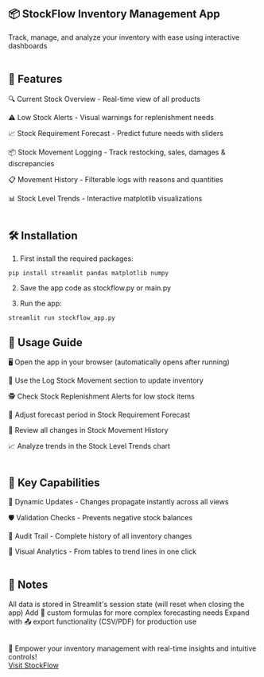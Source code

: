 ## 📦 StockFlow Inventory Management App
Track, manage, and analyze your inventory with ease using interactive dashboards<br><br>

## 🚀 Features
🔍 Current Stock Overview - Real-time view of all products


⚠️ Low Stock Alerts - Visual warnings for replenishment needs


📈 Stock Requirement Forecast - Predict future needs with sliders


📦 Stock Movement Logging - Track restocking, sales, damages & discrepancies


📋 Movement History - Filterable logs with reasons and quantities


📊 Stock Level Trends - Interactive matplotlib visualizations<br><br>

## 🛠️ Installation

1. First install the required packages:

```$
pip install streamlit pandas matplotlib numpy

```

2. Save the app code as stockflow.py or main.py

3. Run the app:

```$
streamlit run stockflow_app.py

```

## 🧭 Usage Guide
🖥️ Open the app in your browser (automatically opens after running)


📝 Use the Log Stock Movement section to update inventory


🕵️ Check Stock Replenishment Alerts for low stock items


📅 Adjust forecast period in Stock Requirement Forecast


📁 Review all changes in Stock Movement History


📈 Analyze trends in the Stock Level Trends chart<br><br>

## 🎯 Key Capabilities
🔄 Dynamic Updates - Changes propagate instantly across all views


🛡️ Validation Checks - Prevents negative stock balances


📁 Audit Trail - Complete history of all inventory changes


📐 Visual Analytics - From tables to trend lines in one click<br><br>

## 📌 Notes
All data is stored in Streamlit's session state (will reset when closing the app)
Add 🧮 custom formulas for more complex forecasting needs
Expand with 📤 export functionality (CSV/PDF) for production use<br><br>

🌟 Empower your inventory management with real-time insights and intuitive controls!<br><be>
[Visit StockFlow](https://stockflow-app.streamlit.app/)



